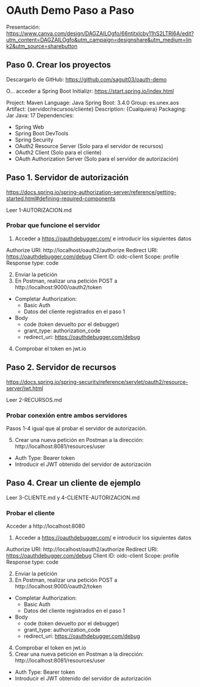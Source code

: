 # OAuth Demo Paso a Paso

Presentación: https://www.canva.com/design/DAGZAILOgfo/66ntjtxlcby11hS2LTRl6A/edit?utm_content=DAGZAILOgfo&utm_campaign=designshare&utm_medium=link2&utm_source=sharebutton

## Paso 0. Crear los proyectos

Descargarlo de GitHub: https://github.com/saguit03/oauth-demo

O... acceder a Spring Boot Initializr: https://start.spring.io/index.html

Project: Maven
Language: Java
Spring Boot: 3.4.0
Group: es.unex.aos
Artifact: {servidor/recursos/cliente}
Description: {Cualquiera}
Packaging: Jar
Java: 17
Dependencies:
- Spring Web
- Spring Boot DevTools
- Spring Security
- OAuth2 Resource Server (Solo para el servidor de recursos)
- OAuth2 Client (Solo para el cliente)
- OAuth Authorization Server (Solo para el servidor de autorización)

## Paso 1. Servidor de autorización

https://docs.spring.io/spring-authorization-server/reference/getting-started.html#defining-required-components

Leer 1-AUTORIZACION.md

### Probar que funcione el servidor

1. Acceder a https://oauthdebugger.com/ e introducir los siguientes datos

Authorize URI: http://localhost/oauth2/authorize
Redirect URI: https://oauthdebugger.com/debug
Client ID: oidc-client
Scope: profile
Response type: code

2. Enviar la petición
3. En Postman, realizar una petición POST a http://localhost:9000/oauth2/token
- Completar Authorization:
  - Basic Auth
  - Datos del cliente registrados en el paso 1
- Body
  - code (token devuelto por el debugger)
  - grant_type: authorization_code
  - redirect_uri: https://oauthdebugger.com/debug
4. Comprobar el token en jwt.io

## Paso 2. Servidor de recursos

https://docs.spring.io/spring-security/reference/servlet/oauth2/resource-server/jwt.html

Leer 2-RECURSOS.md

### Probar conexión entre ambos servidores

Pasos 1-4 igual que al probar el servidor de autorización.

5. Crear una nueva petición en Postman a la dirección: http://localhost:8081/resources/user
- Auth Type: Bearer token
- Introducir el JWT obtenido del servidor de autorización

## Paso 4. Crear un cliente de ejemplo

Leer 3-CLIENTE.md y 4-CLIENTE-AUTORIZACION.md

### Probar el cliente

Acceder a http://localhost:8080


1. Acceder a https://oauthdebugger.com/ e introducir los siguientes datos

Authorize URI: http://localhost/oauth2/authorize
Redirect URI: https://oauthdebugger.com/debug
Client ID: oidc-client
Scope: profile
Response type: code

2. Enviar la petición
3. En Postman, realizar una petición POST a http://localhost:9000/oauth2/token
- Completar Authorization:
  - Basic Auth
  - Datos del cliente registrados en el paso 1
- Body
  - code (token devuelto por el debugger)
  - grant_type: authorization_code
  - redirect_uri: https://oauthdebugger.com/debug
4. Comprobar el token en jwt.io
5. Crear una nueva petición en Postman a la dirección: http://localhost:8081/resources/user
- Auth Type: Bearer token
- Introducir el JWT obtenido del servidor de autorización
